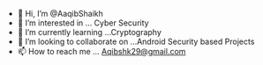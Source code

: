- 👋 Hi, I’m @AaqibShaikh
- 👀 I’m interested in ... Cyber Security
- 🌱 I’m currently learning ...Cryptography
- 💞️ I’m looking to collaborate on ...Android Security based Projects 
- 📫 How to reach me ... Aqibshk29@gmail.com

<!---
Aaqib29/Aaqib29 is a ✨ special ✨ repository because its `README.md` (this file) appears on your GitHub profile.
You can click the Preview link to take a look at your changes.
--->
